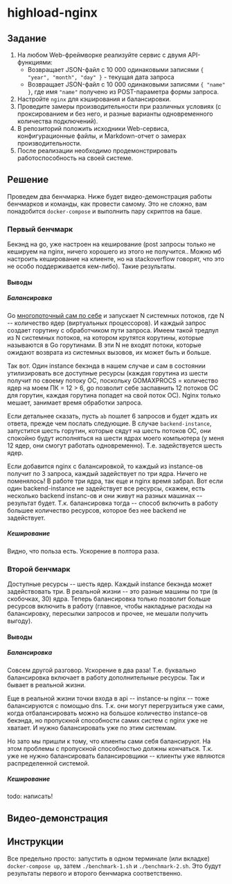 # highload-nginx



## Задание

1. На любом Web-фреймворке реализуйте сервис с двумя API-функциями:
    * Возвращает JSON-файл с 10 000 одинаковыми записями `{ "year", "month", "day" }` - текущая дата запроса
    * Возвращает JSON-файл с 10 000 одинаковыми записями `{ "name" }`, где имя `"name"` получено из POST-параметра формы запроса.
1. Настройте `nginx` для кэширования и балансировки.
1. Проведите замеры производительности при различных условиях (с проксированием и без него, и разные варианты одновременного количества подключений).
1. В репозиторий положить исходники Web-сервиса, конфигурационные файлы, и Markdown-отчет о замерах производительности.
1. После реализации необходимо продемонстрировать работоспособность на своей системе.

## Решение

Проведем два бенчмарка. Ниже будет видео-демонстрация работы бенчмарков и команды, как провести самому. Это не сложно, вам понадобится `docker-compose` и выполнить пару скриптов на баше.

### Первый бенчмарк
Бекэнд на go, уже настроен на кеширование (post запросы только не кешируем на nginx, ничего хорошего из этого не получится.. Можно мб настроить кеширование на клиенте, но на stackoverflow говорят, что это не особо поддерживается кем-либо). Такие результаты.



#### Выводы

##### Балансировка
Go [многопоточный сам по себе](https://stackoverflow.com/a/39246575) и запускает N системных потоков, где N -- количество ядер (виртуальных процессоров). И каждый запрос создает горутину с обработчиком пути запроса. Имеем такой тредпул из N системных потоков, на котором крутятся корутины, которые называются в Go горутинами.
В эти N не входят потоки, которые ожидают возврата из системных вызовов, их может быть и больше.

Так вот. Один instance бекэнда в нашем случае и сам в состоянии утилизировать все доступные ресурсы (каждая горутина из шести получит по своему потоку ОС, поскольку GOMAXPROCS = количество ядер на моем ПК = 12 > 6, go позволит себе заспавнить 12 потоков ОС для горутин, каждая горутина попадет на свой поток ОС). Nginx только мешает, занимает время обработки запроса.

Если детальнее сказать, пусть `ab` пошлет 6 запросов и будет ждать их ответа, прежде чем послать следующие. В случае `backend-instance`, запустится шесть горутин, которые  сядут на шесть потоков ОС, они спокойно будут исполняться на шести ядрах моего компьютера (у меня 12 ядер, они смогут работать одновременно). Т.е. задействуется шесть ядер.

Если добавится nginx с балансировкой, то каждый из instance-ов получит по 3 запроса, каждый задействует по три ядра. Ничего не поменялось! В работе три ядра, так еще и nginx время забрал. Вот если один backend-instance не задействует все ресурсы, скажем, есть несколько backend instanc-ов и они живут на разных машинах -- результат будет. Т.к. балансировка тогда -- способ включить в работу большее количество ресурсов, которое без нее backend не задействует.

##### Кеширование

Видно, что польза есть. Ускорение в полтора раза.


### Второй бенчмарк
Доступные ресурсы -- шесть ядер. Каждый instance бекэнда может задействовать три. В реальной жизни -- это разные машины по три (в скобочках, 30) ядра. Теперь балансировка только позволит больше ресурсов включить в работу (главное, чтобы накладные расходы на балансировку, пересылки запросов и прочее, не мешали получить выгоду).

#### Выводы

##### Балансировка

Совсем другой разговор. Ускорение в два раза! Т.е. буквально балансировка включает в работу дополнительные ресурсы. Так и бывает в реальной жизни.

Еще в реальной жизни точки входа в api -- instance-ы nginx -- тоже балансируются с помощью dns. Т.к. они могут перегрузиться уже сами, когда отбалансировать можно на большое количество instance-ов бекэнда, но пропускной способности самих систем с nginx уже не хватает. И нужно балансировать уже по этим системам.

Но зато мы пришли к тому, что клиенты сами себя балансируют. На этом проблемы с пропускной способностью должны кончаться. Т.к. уже не нужно балансировать балансировщики -- клиенты уже являются распределенной системой.

##### Кеширование

todo: написать!

## Видео-демонстрация

## Инструкции

Все предельно просто: запустить в одном терминале (или вкладке) `docker-compose up`, затем `./benchmark-1.sh` и `./benchmark-2.sh`. Это будут результаты первого и второго бенчмарка соответственно.